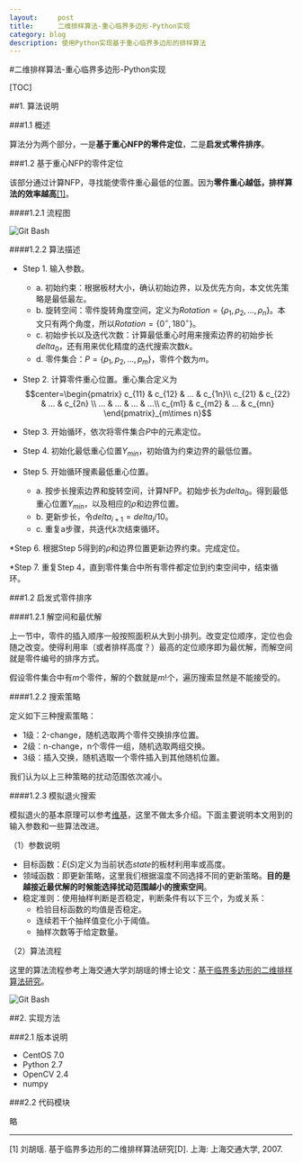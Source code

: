 ```yaml
---
layout:     post
title:      二维排样算法-重心临界多边形-Python实现
category: blog
description: 使用Python实现基于重心临界多边形的排样算法
---
```


#二维排样算法-重心临界多边形-Python实现

[TOC]

##1. 算法说明

###1.1 概述

算法分为两个部分，一是**基于重心NFP的零件定位**，二是**启发式零件排序**。

###1.2 基于重心NFP的零件定位

该部分通过计算NFP，寻找能使零件重心最低的位置。因为**零件重心越低，排样算法的效率越高**[[1]](http://cdmd.cnki.com.cn/Article/CDMD-10248-2007153774.htm)。

####1.2.1 流程图

![Git Bash](./chart-SA.png)

####1.2.2 算法描述

* Step 1. 输入参数。
	*  a. 初始约束：根据板材大小，确认初始边界，以及优先方向，本文优先策略是最低最左。
	*  b. 旋转空间：零件旋转角度空间，定义为$Rotation=\left \{ \rho_{1},\rho_{2},...,\rho_{n}\right \}$。本文只有两个角度，所以$Rotation=\left \{ 0^{\circ},180^{\circ}\right \}$。
	*  c. 初始步长以及迭代次数：计算最低重心时用来搜索边界的初始步长$delta_{0}$，还有用来优化精度的迭代搜索次数$k$。
	*  d. 零件集合：$P=\left \{ p_{1},p_{2},...,p_{m}\right \}$，零件个数为$m$。

* Step 2. 计算零件重心位置。重心集合定义为
$$center=\begin{pmatrix}
 c_{11}  &  c_{12}  & ... & c_{1n}\\ 
 c_{21}  &  c_{22}  & ... & c_{2n} \\ 
 ...  &  ... & ... & ...\\ 
 c_{m1}  &  c_{m2}  & ... & c_{mn} 
\end{pmatrix}_{m\times n}$$

* Step 3. 开始循环，依次将零件集合$P$中的元素定位。

* Step 4. 初始化最低重心位置$Y_{min}$，初始值为约束边界的最低位置。

* Step 5. 开始循环搜素最低重心位置。
	* a. 按步长搜索边界和旋转空间，计算NFP。初始步长为$delta_{0}$。得到最低重心位置$Y_{min}$，以及相应的$\rho$和边界位置。
	* b. 更新步长，令$delta_{i+1}=delta_{i}/10$。
	* c. 重复a步骤，共迭代$k$次结束循环。

*Step 6. 根据Step 5得到的$\rho$和边界位置更新边界约束。完成定位。

*Step 7. 重复Step 4，直到零件集合中所有零件都定位到约束空间中，结束循环。


###1.2 启发式零件排序

####1.2.1 解空间和最优解

上一节中，零件的插入顺序一般按照面积从大到小排列。改变定位顺序，定位也会随之改变。使得利用率（或者排样高度？）最高的定位顺序即为最优解，而解空间就是零件编号的排序方式。

假设零件集合中有$m$个零件，解的个数就是$m!$个，遍历搜索显然是不能接受的。

####1.2.2 搜索策略

定义如下三种搜索策略：

* 1级：2-change，随机选取两个零件交换排序位置。
* 2级：n-change，n个零件一组，随机选取两组交换。
* 3级：插入交换，随机选取一个零件插入到其他随机位置。

我们认为以上三种策略的扰动范围依次减小。

####1.2.3 模拟退火搜索

模拟退火的基本原理可以参考[维基](https://en.wikipedia.org/wiki/Simulated_annealing)，这里不做太多介绍。下面主要说明本文用到的输入参数和一些算法改进。

（1）参数说明

* 目标函数：$E(S)$定义为当前状态$state$的板材利用率或高度。
* 领域函数：即更新策略，这里我们根据温度不同选择不同的更新策略。**目的是越接近最优解的时候能选择扰动范围越小的搜索空间**。
* 稳定准则：使用抽样判断是否稳定，判断条件有以下三个，为或关系：
	* 检验目标函数的均值是否稳定。
	* 连续若干个抽样值变化小于阈值。
	* 抽样次数等于给定数量。

（2）算法流程

这里的算法流程参考上海交通大学刘胡瑶的博士论文：[基于临界多边形的二维排样算法研究](http://cdmd.cnki.com.cn/Article/CDMD-10248-2007153774.htm)。

![Git Bash](./algorithm-SA.png)


##2. 实现方法

###2.1 版本说明

* CentOS 7.0
* Python 2.7
* OpenCV 2.4
* numpy

###2.2 代码模块

略

----------------------------------------
[1] 刘胡瑶. 基于临界多边形的二维排样算法研究[D]. 上海: 上海交通大学, 2007.




